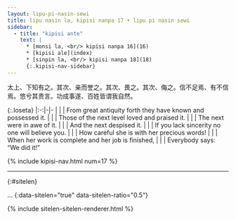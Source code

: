 ```yaml
---
layout: lipu-pi-nasin-sewi
title: lipu nasin la, kipisi nanpa 17 • lipu pi nasin sewi
sidebar:
  - title: "kipisi ante"
    text: |
      * [monsi la, <br/> kipisi nanpa 16](16)
      * [kipisi ale](index)
      * [sinpin la, <br/> kipisi nanpa 18](18)
      {:.kipisi-nav-sidebar}
---
```


太上、下知有之。其次、亲而誉之。其次、畏之。其次、侮之。信不足焉、有不信焉。悠兮其贵言。功成事遂、百姓皆谓我自然。

{:.loseta}
|:-:|-|-
|  |  | From great antiquity forth they have known and possessed it.
|  |  | Those of the next level loved and praised it.
|  |  | The next were in awe of it.
|  |  | And the next despised it.
|  |  | If you lack sincerity no one will believe you.
|  |  | How careful she is with her precious words!
|  |  | When her work is complete and her job is finished,
|  |  | Everybody says: “We did it!”

{% include kipisi-nav.html num=17 %}

-------
{:#sitelen}

...
{:data-sitelen="true" data-sitelen-ratio="0.5"}

{% include sitelen-sitelen-renderer.html %}
